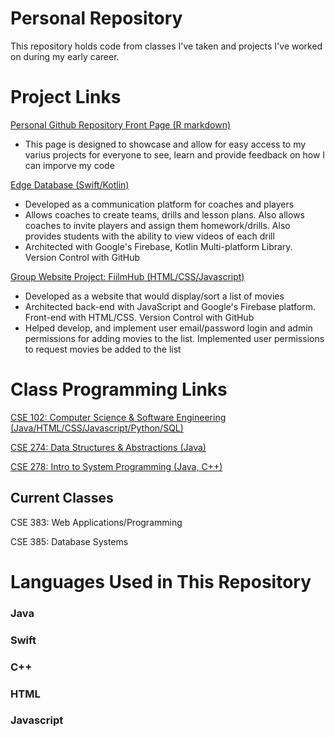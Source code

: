 # Personal Repository

This repository holds code from classes I've taken and projects I've worked on during my early career. 

# Project Links

[Personal Github Repository Front Page (R markdown)](https://github.com/Ben-Hilger/Ben-Hilger)

* This page is designed to showcase and allow for easy access to my varius projects for everyone to see, learn and provide feedback on how I can imporve my code

[Edge Database (Swift/Kotlin)](https://github.com/Ben-Hilger/EdgeDatabaseIOS)

* Developed as a communication platform for coaches and players
* Allows coaches to create teams, drills and lesson plans. Also allows coaches to invite players and assign them homework/drills. Also provides students with the ability to view videos of each drill
* Architected with Google's Firebase, Kotlin Multi-platform Library. Version Control with GitHub

[Group Website Project: FiilmHub (HTML/CSS/Javascript)](https://github.com/Ben-Hilger/CSE-201-Project)

* Developed as a website that would display/sort a list of movies
* Architected back-end with JavaScript and Google's Firebase platform. Front-end with HTML/CSS. Version Control with GitHub
* Helped develop, and implement user email/password login and admin permissions for adding movies to the list. Implemented user permissions to request movies be added to the list

# Class Programming Links

[CSE 102: Computer Science & Software Engineering (Java/HTML/CSS/Javascript/Python/SQL)](https://github.com/Ben-Hilger/CSE-102-Computer-Sci-and-Software-Eng)

[CSE 274: Data Structures & Abstractions (Java)](https://github.com/Ben-Hilger/CSE-274-Data-Structures-Abstractions)

[CSE 278: Intro to System Programming (Java, C++)](https://github.com/Ben-Hilger/CSE-278-Intro-to-System-Programming)

## Current Classes

CSE 383: Web Applications/Programming 

CSE 385: Database Systems

# Languages Used in This Repository

### Java
### Swift
### C++
### HTML
### Javascript

